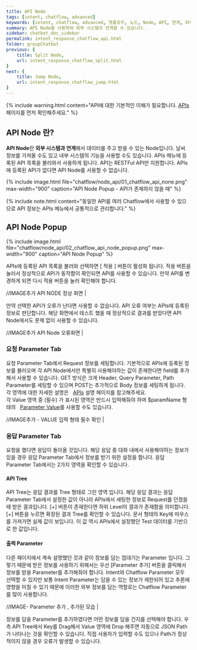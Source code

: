 ```yaml
---
title: API Node
tags: [intent, chatflow, advanced]
keywords: [intent, chatflow, advanced, 챗플로우, 노드, Node, API, 연계, 외부시스템]
summary: API Node를 사용하여 외부 시스템과 연계할 수 있습니다.
sidebar: chatbot_doc_sidebar
permalink: intent_response_chatflow_api.html
folder: groupChatbot
previous: {
    title: Split Node,
    url: intent_response_chatflow_split.html
}
next: {
    title: Jump Node,
    url: intent_response_chatflow_jump.html
}
---
```


{% include warning.html content="API에 대한 기본적인 이해가 필요합니다. [APIs](api_basic.html) 페이지를 먼저 확인해주세요." %}

## API Node 란?

**API Node**란 **외부 시스템과 연계**해서 데이터를 주고 받을 수 있는 Node입니다. 날씨 정보를 가져올 수도 있고 내부 시스템의 기능을 사용할 수도 있습니다. APIs 메뉴에 등록된 API 목록을 불러와서 사용하게 됩니다. API는 RESTFul API만 지원합니다. APIs에 등록된 API가 없다면 API Node를 사용할 수 없습니다.

{% include image.html file="chatflow/node_api/01_chatflow_api_none.png" max-width="900" caption="API Node Popup - API가 존재하지 않을 때" %}

{% include note.html content="동일한 API를 여러 Chatflow에서 사용할 수 있으므로 API 정보는 APIs 메뉴에서 공통적으로 관리합니다." %}

## API Node Popup

{% include image.html file="chatflow/node_api/02_chatflow_api_node_popup.png" max-width="900" caption="API Node Popup" %}

APIs에 등록된 API 목록을 불러와 선택하면 [ 적용 ] 버튼이 활성화 됩니다. 적용 버튼을 눌러서 정상적으로 API가 동작함이 확인되면 API를 사용할 수 있습니다. 만약 API를 변경하게 되면 다시 적용 버튼을 눌러 확인해야 합니다.

//IMAGE추가 API NODE 정상 화면 |

만약 선택한 API가 오류가 난다면 사용할 수 없습니다. API 오류 여부는 APIs에 등록된 정보로 판단합니다. 해당 화면에서 테스트 했을 때 정상적으로 결과를 받았다면 API Node에서도 문제 없이 사용할 수 있습니다.

//IMAGE추가 API Node 오류화면 |

### 요청 Parameter Tab

요청 Parameter Tab에서 Request 정보를 세팅합니다. 기본적으로 APIs에 등록된 정보를 불러오며 각 API Node에서만 특별히 사용해야하는 값이 존재한다면 field를 추가해서 사용할 수 있습니다. GET 방식은 크게 Header, Query Parameter, Path Parameter를 세팅할 수 있으며 POST는 추가적으로 Body 정보를 세팅하게 됩니다. 각 영역에 대한 자세한 설명은 <span style="color:#2c3238;"><i class="fa fa-external-link-square" aria-hidden="true" style="margin-left:5px; margin-right: 3px;"></i>[APIs](api_basic.html)</span> 설명 페이지를 참고해주세요.<br/>
각 Value 영역 중 (필수) 가 표시된 영역은 반드시 입력해줘야 하며 $paramName 형태의 <span style="color:#2c3238;"><i class="fa fa-external-link-square" aria-hidden="true" style="margin-left:5px; margin-right: 3px;"></i>[Parameter Value](intent_response_chatflow_speak.html#답변-구성에-parameter-값-활용하기)</span>를 사용할 수도 있습니다.

//IMAGE추가 - VALUE 입력 형태 필수 확인 |

### 응답 Parameter Tab

요청을 했다면 응답이 돌아올 것입니다. 해당 응답 중 대화 내에서 사용해야하는 정보가 있을 경우 응답 Parameter Tab에서 정보를 받기 위한 설정을 합니다. 응답 Parameter Tab에서는 2가지 영역을 확인할 수 있습니다.

#### API Tree

API Tree는 응답 결과를 Tree 형태로 그린 영역 입니다. 해당 응답 결과는 응답 Parameter Tab에서 설정한 값이 아니라 APIs에서 세팅한 정보로 Request를 던졌을 때 받은 결과입니다. [+] 버튼이 존재한다면 하위 Level의 결과가 존재함을 의미합니다. [+] 버튼을 누르면 확장된 결과 Tree를 확인할 수 있습니다. 문서 형태의 Key에 마우스를 가져가면 실제 값이 보입니다. 이 값 역시 APIs에서 설정했던 Test 데이터를 기반으로 한 값입니다.

#### 출력 Parameter

다른 페이지에서 계속 설명했던 것과 같이 정보를 담는 껍데기는 Parameter 입니다. 그렇기 때문에 받은 정보를 사용하기 위해서는 우선 [Parameter 추가] 버튼을 클릭해서 정보를 받을 Parameter를 추가해줘야 합니다. Intent와 Chatflow Parameter 모두 선택할 수 있지만 보통 Intent Parameter는 담을 수 있는 정보가 제한되어 있고 추론에 영향을 미칠 수 있기 때문에 이러한 외부 정보를 담는 역할로는 Chatflow Parameter를 많이 사용합니다.

//IMAGE- Parameter 추가 , 추가된 모습 |

정보를 담을 Parameter를 추가하였다면 어떤 정보를 담을 건지를 선택해야 합니다. 우측 API Tree에서 Key를 Drag해서 Value 영역에 Drop 해주면 자동으로 JSON Path가 나타나는 것을 확인할 수 있습니다. 직접 사용자가 입력할 수도 있으나 Path가 정상적이지 않을 경우 오류가 발생할 수 있습니다.

<!-- ## API Node 활용하기

(날씨 문의) -->